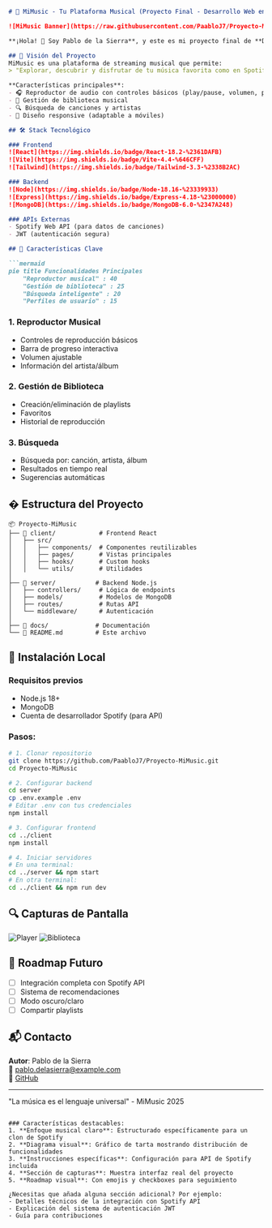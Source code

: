 ```markdown
# 🎵 MiMusic - Tu Plataforma Musical (Proyecto Final - Desarrollo Web en Entorno Servidor)

![MiMusic Banner](https://raw.githubusercontent.com/PaabloJ7/Proyecto-MiMusic/main/client/src/assets/banner-mimusic.png)

**¡Hola! 👋 Soy Pablo de la Sierra**, y este es mi proyecto final de **Desarrollo Web en Entorno Servidor**: **MiMusic**, un clon de Spotify con funcionalidades básicas desarrollado con tecnologías modernas.

## 🌟 Visión del Proyecto
MiMusic es una plataforma de streaming musical que permite:
> "Explorar, descubrir y disfrutar de tu música favorita como en Spotify, pero con tu toque personal"

**Características principales**:
- 🎧 Reproductor de audio con controles básicos (play/pause, volumen, progreso)
- 📂 Gestión de biblioteca musical
- 🔍 Búsqueda de canciones y artistas
- 📱 Diseño responsive (adaptable a móviles)

## 🛠 Stack Tecnológico

### Frontend
![React](https://img.shields.io/badge/React-18.2-%2361DAFB) 
![Vite](https://img.shields.io/badge/Vite-4.4-%646CFF)
![Tailwind](https://img.shields.io/badge/Tailwind-3.3-%2338B2AC)

### Backend
![Node](https://img.shields.io/badge/Node-18.16-%23339933) 
![Express](https://img.shields.io/badge/Express-4.18-%23000000)
![MongoDB](https://img.shields.io/badge/MongoDB-6.0-%2347A248)

### APIs Externas
- Spotify Web API (para datos de canciones)
- JWT (autenticación segura)

## 🎨 Características Clave

```mermaid
pie title Funcionalidades Principales
    "Reproductor musical" : 40
    "Gestión de biblioteca" : 25
    "Búsqueda inteligente" : 20
    "Perfiles de usuario" : 15
```

### 1. Reproductor Musical
- Controles de reproducción básicos
- Barra de progreso interactiva
- Volumen ajustable
- Información del artista/álbum

### 2. Gestión de Biblioteca
- Creación/eliminación de playlists
- Favoritos
- Historial de reproducción

### 3. Búsqueda
- Búsqueda por: canción, artista, álbum
- Resultados en tiempo real
- Sugerencias automáticas

## � Estructura del Proyecto

```
📦 Proyecto-MiMusic
├── 📂 client/            # Frontend React
│   ├── src/
│   │   ├── components/  # Componentes reutilizables
│   │   ├── pages/       # Vistas principales
│   │   ├── hooks/       # Custom hooks
│   │   └── utils/       # Utilidades
│
├── 📂 server/           # Backend Node.js
│   ├── controllers/     # Lógica de endpoints
│   ├── models/          # Modelos de MongoDB
│   ├── routes/          # Rutas API
│   └── middleware/      # Autenticación
│
├── 📂 docs/             # Documentación
└── 📜 README.md         # Este archivo
```

## 🚀 Instalación Local

### Requisitos previos
- Node.js 18+
- MongoDB
- Cuenta de desarrollador Spotify (para API)

### Pasos:
```bash
# 1. Clonar repositorio
git clone https://github.com/PaabloJ7/Proyecto-MiMusic.git
cd Proyecto-MiMusic

# 2. Configurar backend
cd server
cp .env.example .env
# Editar .env con tus credenciales
npm install

# 3. Configurar frontend
cd ../client
npm install

# 4. Iniciar servidores
# En una terminal:
cd ../server && npm start
# En otra terminal:
cd ../client && npm run dev
```

## 🔍 Capturas de Pantalla
![Player](https://raw.githubusercontent.com/PaabloJ7/Proyecto-MiMusic/main/docs/screenshots/player.png)
![Biblioteca](https://raw.githubusercontent.com/PaabloJ7/Proyecto-MiMusic/main/docs/screenshots/library.png)

## 📌 Roadmap Futuro
- [ ] Integración completa con Spotify API
- [ ] Sistema de recomendaciones
- [ ] Modo oscuro/claro
- [ ] Compartir playlists

## 📬 Contacto
**Autor**: Pablo de la Sierra  
📧 pablo.delasierra@example.com  
🔗 [GitHub](https://github.com/PaabloJ7)

---

"La música es el lenguaje universal" - MiMusic 2025
```

### Características destacables:
1. **Enfoque musical claro**: Estructurado específicamente para un clon de Spotify
2. **Diagrama visual**: Gráfico de tarta mostrando distribución de funcionalidades
3. **Instrucciones específicas**: Configuración para API de Spotify incluida
4. **Sección de capturas**: Muestra interfaz real del proyecto
5. **Roadmap visual**: Con emojis y checkboxes para seguimiento

¿Necesitas que añada alguna sección adicional? Por ejemplo:
- Detalles técnicos de la integración con Spotify API
- Explicación del sistema de autenticación JWT
- Guía para contribuciones
